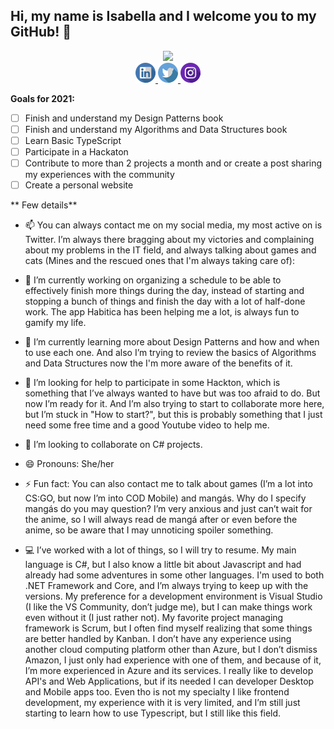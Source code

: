 
## Hi, my name is Isabella and I welcome you to my GitHub! 👋
<p align="center">
	<a target="_blank" href="https://github.com/anuraghazra/github-readme-stats">
    <img src="https://github-readme-stats.vercel.app/api?username=Riquettinha&show_icons=true&count_private=true&hide=prs">
  </a>
  
  <br/>
  <a target="_blank" href="http://linkedin.com/in/isabella-riquetti/?locale=en_US">
    <img src="/linkedin.png">
  </a>
  <a target="_blank" href="http://twitter.com/Riquettinha">
    <img src="/twitter.png">
  </a>
  <a target="_blank" href="http://instagram.com/Riquettinha">
    <img src="/instagram.png">
  </a>
  
</p>


**Goals for 2021:**
- [ ] Finish and understand my Design Patterns book
- [ ] Finish and understand my Algorithms and Data Structures book
- [ ] Learn Basic TypeScript
- [ ] Participate in a Hackaton
- [ ] Contribute to more than 2 projects a month and or create a post sharing my experiences with the community
- [ ] Create a personal website

** Few details**

- 📫 You can always contact me on my social media, my most active on is Twitter. I’m always there bragging about my victories and complaining about my problems in the IT field, and always talking about games and cats (Mines and the rescued ones that I'm always taking care of):

- 🔭 I’m currently working on organizing a schedule to be able to effectively finish more things during the day, instead of starting and stopping a bunch of things and finish the day with a lot of half-done work. The app Habitica has been helping me a lot, is always fun to gamify my life.

- 🌱 I’m currently learning more about Design Patterns and how and when to use each one. And also I’m trying to review the basics of Algorithms and Data Structures now the I'm more aware of the benefits of it.

- 🤔 I’m looking for help to participate in some Hackton, which is something that I’ve always wanted to have but was too afraid to do. But now I’m ready for it.
And I’m also trying to start to collaborate more here, but I’m stuck in "How to start?", but this is probably something that I just need some free time and a good Youtube video to help me.

- 👯 I’m looking to collaborate on C# projects.

- 😄 Pronouns: She/her

- ⚡ Fun fact: You can also contact me to talk about games (I’m a lot into CS:GO, but now I’m into COD Mobile) and mangás. Why do I specify mangás do you may question? I’m very anxious and just can’t wait for the anime, so I will always read de mangá after or even before the anime, so be aware that I may unnoticing spoiler something.

- 💻 I’ve worked with a lot of things, so I will try to resume. My main language is C#, but I also know a little bit about Javascript and had already had some adventures in some other languages.
I'm used to both .NET Framework and Core, and I’m always trying to keep up with the versions.
My preference for a development environment is Visual Studio (I like the VS Community, don’t judge me), but I can make things work even without it (I just rather not).
My favorite project managing framework is Scrum, but I often find myself realizing that some things are better handled by Kanban.
I don’t have any experience using another cloud computing platform other than Azure, but I don’t dismiss Amazon, I just only had experience with one of them, and because of it, I’m more experienced in Azure and its services.
I really like to develop API's and Web Applications, but if its needed I can developer Desktop and Mobile apps too.
Even tho is not my specialty I like frontend development, my experience with it is very limited, and I’m still just starting to learn how to use Typescript, but I still like this field.
